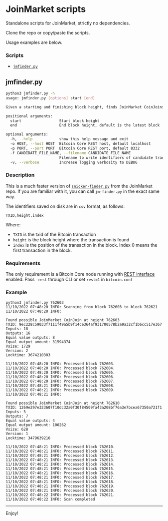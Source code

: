 # JoinMarket scripts

Standalone scripts for JoinMarket, strictly no dependencies.

Clone the repo or copy/paste the scripts.

Usage examples are below.

### Scripts

* [`jmfinder.py`](jmfinder.py)

## jmfinder.py
```sh
python3 jmfinder.py -h
usage: jmfinder.py [options] start [end]

Given a starting and finishing block height, finds JoinMarket CoinJoins.

positional arguments:
  start                 Start block height
  end                   End block height, default is the latest block

optional arguments:
  -h, --help            show this help message and exit
  -o HOST, --host HOST  Bitcoin Core REST host, default localhost
  -p PORT, --port PORT  Bitcoin Core REST port, default 8332
  -f CANDIDATE_FILE_NAME, --filename CANDIDATE_FILE_NAME
                        Filename to write identifiers of candidate transactions, default candidates.txt
  -v, --verbose         Increase logging verbosity to DEBUG
```
### Description
This is a much faster version of [`snicker-finder.py`](https://github.com/JoinMarket-Org/joinmarket-clientserver/blob/master/scripts/snicker/snicker-finder.py) from the JoinMarket repo.
If you are familiar with it, you can call `jm-finder.py` in the exact same way.

The identifiers saved on disk are in `csv` format, as follows:

`TXID,height,index`

Where:
* `TXID` is the txid of the Bitcoin transaction
* `height` is the block height where the transaction is found
* `index` is the position of the transaction in the block. Index 0 means the first transaction in the block.

### Requirements
The only requirement is a Bitcoin Core node running with [REST interface](https://github.com/bitcoin/bitcoin/blob/master/doc/REST-interface.md) enabled.
Pass `-rest` through CLI or set `rest=1` in `bitcoin.conf`

### Example
```shell
python3 jmfinder.py 762603
11/10/2022 07:48:20 INFO: Scanning from block 762603 to block 762621
11/10/2022 07:48:20 INFO: 

Found possible JoinMarket CoinJoin at height 762603
TXID: 9ec228c59033f7111f49a5b9f14ce364af931700578b2a9a32cf1b6cc517e367
Inputs: 18
Outputs: 16
Equal value outputs: 8
Equal output amount: 31594374
Vsize: 1729
Version: 2
Locktime: 3674210303

11/10/2022 07:48:20 INFO: Processed block 762603.
11/10/2022 07:48:20 INFO: Processed block 762604.
11/10/2022 07:48:20 INFO: Processed block 762605.
11/10/2022 07:48:20 INFO: Processed block 762606.
11/10/2022 07:48:20 INFO: Processed block 762607.
11/10/2022 07:48:21 INFO: Processed block 762608.
11/10/2022 07:48:21 INFO: Processed block 762609.
11/10/2022 07:48:21 INFO: 

Found possible JoinMarket CoinJoin at height 762610
TXID: 1269e297e323607f10dc32a0f30f84509fa43a208bf76a3e7bcea67350a721f1
Inputs: 5
Outputs: 7
Equal value outputs: 4
Equal output amount: 100262
Vsize: 628
Version: 1
Locktime: 3479639216

11/10/2022 07:48:21 INFO: Processed block 762610.
11/10/2022 07:48:21 INFO: Processed block 762611.
11/10/2022 07:48:21 INFO: Processed block 762612.
11/10/2022 07:48:21 INFO: Processed block 762613.
11/10/2022 07:48:21 INFO: Processed block 762614.
11/10/2022 07:48:21 INFO: Processed block 762615.
11/10/2022 07:48:21 INFO: Processed block 762616.
11/10/2022 07:48:21 INFO: Processed block 762617.
11/10/2022 07:48:21 INFO: Processed block 762618.
11/10/2022 07:48:21 INFO: Processed block 762619.
11/10/2022 07:48:21 INFO: Processed block 762620.
11/10/2022 07:48:22 INFO: Processed block 762621.
11/10/2022 07:48:22 INFO: Scan completed
```
---

Enjoy!